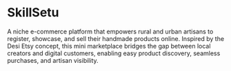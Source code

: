 # SkillSetu
A niche e-commerce platform that empowers rural and urban artisans to register, showcase, and sell their handmade products online. Inspired by the Desi Etsy concept, this mini marketplace bridges the gap between local creators and digital customers, enabling easy product discovery, seamless purchases, and artisan visibility.
